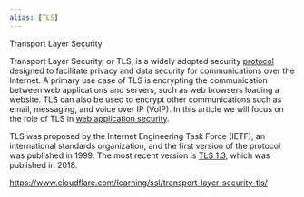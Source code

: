 ```yaml
---
alias: [TLS]
---
```

Transport Layer Security

Transport Layer Security, or TLS, is a widely adopted security [protocol](https://www.cloudflare.com/learning/network-layer/what-is-a-protocol/) designed to facilitate privacy and data security for communications over the Internet. A primary use case of TLS is encrypting the communication between web applications and servers, such as web browsers loading a website. TLS can also be used to encrypt other communications such as email, messaging, and voice over IP (VoIP). In this article we will focus on the role of TLS in [web application security](https://www.cloudflare.com/learning/security/what-is-web-application-security/).

TLS was proposed by the Internet Engineering Task Force (IETF), an international standards organization, and the first version of the protocol was published in 1999. The most recent version is [TLS 1.3](https://www.cloudflare.com/learning/ssl/why-use-tls-1.3/), which was published in 2018.

https://www.cloudflare.com/learning/ssl/transport-layer-security-tls/

